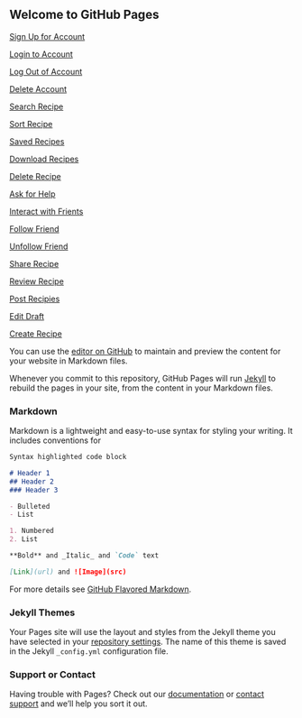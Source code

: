 ## Welcome to GitHub Pages

[Sign Up for Account](Sign-Up-for-Account.html)

[Login to Account](Login-to-Account.html)

[Log Out of Account](Log-Out-of-Account.html)

[Delete Account](Delete-Account.html)

[Search Recipe](Search-Recipe.html)

[Sort Recipe](Sort-Recipes.html)

[Saved Recipes](Saved-Recipes.html)

[Download Recipes](Download-Recipe.html)

[Delete Recipe](Delete-Saved-Recipes.html)

[Ask for Help](Ask-for-Help.html)

[Interact with Frients](Interact-with-Friends.html)

[Follow Friend](Follow-Friend.html)

[Unfollow Friend](Unfollow-Friend.html)

[Share Recipe](Share-Recipe.html)

[Review Recipe](Review-Recipe.html)

[Post Recipies](Post-Recipies.html)

[Edit Draft](Edit-Draft.html)

[Create Recipe](Create-Recipe.html)

You can use the [editor on GitHub](https://github.com/Joshuarod890/personal-app/edit/gh-pages/index.md) to maintain and preview the content for your website in Markdown files.

Whenever you commit to this repository, GitHub Pages will run [Jekyll](https://jekyllrb.com/) to rebuild the pages in your site, from the content in your Markdown files.

### Markdown

Markdown is a lightweight and easy-to-use syntax for styling your writing. It includes conventions for

```markdown
Syntax highlighted code block

# Header 1
## Header 2
### Header 3

- Bulleted
- List

1. Numbered
2. List

**Bold** and _Italic_ and `Code` text

[Link](url) and ![Image](src)
```

For more details see [GitHub Flavored Markdown](https://guides.github.com/features/mastering-markdown/).

### Jekyll Themes

Your Pages site will use the layout and styles from the Jekyll theme you have selected in your [repository settings](https://github.com/Joshuarod890/personal-app/settings). The name of this theme is saved in the Jekyll `_config.yml` configuration file.

### Support or Contact

Having trouble with Pages? Check out our [documentation](https://docs.github.com/categories/github-pages-basics/) or [contact support](https://support.github.com/contact) and we’ll help you sort it out.
